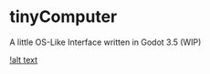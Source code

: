 # tinyComputer
A little OS-Like Interface written in Godot 3.5 (WIP)


[!alt text](https://github.com/soykhaler/tinyComputer/blob/main/tinyComputer.png?raw=true)

